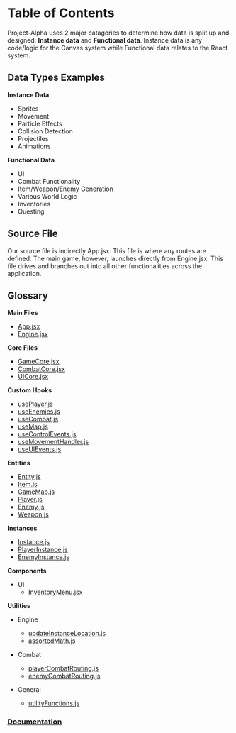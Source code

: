 # Table of Contents

Project-Alpha uses 2 major catagories to determine how data is split up and designed: **Instance data** and **Functional data**. Instance data is any code/logic for the Canvas system while Functional data relates to the React system.

## Data Types Examples

**Instance Data**

- Sprites
- Movement
- Particle Effects
- Collision Detection
- Projectiles
- Animations

**Functional Data**

- UI
- Combat Functionality
- Item/Weapon/Enemy Generation
- Various World Logic
- Inventories
- Questing

## Source File

Our source file is indirectly App.jsx. This file is where any routes are defined. The main game, however, launches directly from Engine.jsx. This file drives and branches out into all other functionalities across the application.

## Glossary

**Main Files**

- [App.jsx](./Doc-App.md)
- [Engine.jsx](./Doc-Engine.md)

**Core Files**

- [GameCore.jsx](./Doc-GameCore.md)
- [CombatCore.jsx]()
- [UICore.jsx]()

**Custom Hooks**

- [usePlayer.js]()
- [useEnemies.js]()
- [useCombat.js]()
- [useMap.js]()
- [useControlEvents.js]()
- [useMovementHandler.js]()
- [useUIEvents.js]()

**Entities**

- [Entity.js]()
- [Item.js]()
- [GameMap.js]()
- [Player.js]()
- [Enemy.js]()
- [Weapon.js]()

**Instances**

- [Instance.js]()
- [PlayerInstance.js]()
- [EnemyInstance.js]()

**Components**

- UI
  - [InventoryMenu.jsx]()

**Utilities**

- Engine

  - [updateInstanceLocation.js]()
  - [assortedMath.js]()

- Combat

  - [playerCombatRouting.js]()
  - [enemyCombatRouting.js]()

- General
  - [utilityFunctions.js]()

### [Documentation](../project-index.md)
